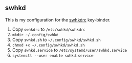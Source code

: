 ## swhkd

This is my configuration for the [swhkdrc](https://github.com/waycrate/swhkd) key-binder.

1. Copy `swhkdrc` to `/etc/swhkd/swhkdrc`
2. `mkdir ~/.config/swhkd`
3. Copy `swhkd.sh` to `~/.config/swhkd/swhkd.sh`
4. `chmod +x ~/.config/swhkd/swhkd.sh`
5. Copy `swhkd.service` to `/etc/systemd/user/swhkd.service`
6. `systemctl --user enable swhkd.service`